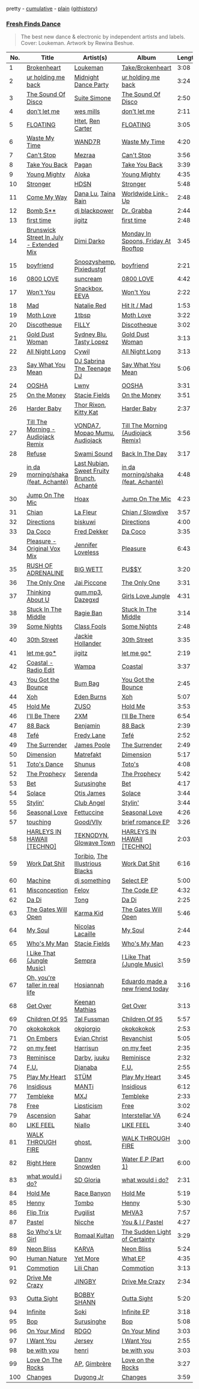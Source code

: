 pretty - [cumulative](/playlists/cumulative/Fresh%20Finds%20Dance.md) - [plain](/playlists/plain/37i9dQZF1DX6bBjHfdRnza) ([githistory](https://github.githistory.xyz/vitokorn/spotify-playlist-archive/blob/master/playlists/plain/37i9dQZF1DX6bBjHfdRnza))

### [Fresh Finds Dance](https://open.spotify.com/playlist/37i9dQZF1DX6bBjHfdRnza)

> The best new dance & electronic by independent artists and labels. Cover: Loukeman. Artwork by Rewina Beshue. 

| No. | Title | Artist(s) | Album | Length |
|---|---|---|---|---|
| 1 | [Brokenheart](https://open.spotify.com/track/5EhOAHzEgh3ZdeZXk0MDAf) | [Loukeman](https://open.spotify.com/artist/10JL2s5aUztzFyURrFrxtL) | [Take/Brokenheart](https://open.spotify.com/album/4DKmiBFFd2JL4msQqcgXlL) | 3:08 |
| 2 | [ur holding me back](https://open.spotify.com/track/6lLqigWFdVRAtPSp9CkTHe) | [Midnight Dance Party](https://open.spotify.com/artist/27CcPFsy79qUbXjqWSDkjj) | [ur holding me back](https://open.spotify.com/album/3HJK8Y3GSquuTgytqDhyQV) | 3:24 |
| 3 | [The Sound Of Disco](https://open.spotify.com/track/5jkFYp3r8ACh3aNDki2oCz) | [Suite Simone](https://open.spotify.com/artist/5ohS7JrlDJKvWFDG9diyip) | [The Sound Of Disco](https://open.spotify.com/album/0xEJNVEI8n8Mo1V4OZ8v9D) | 2:50 |
| 4 | [don't let me](https://open.spotify.com/track/6Sd866rY8gfbzp5ejCMZl6) | [wes mills](https://open.spotify.com/artist/0EuHfcxMPDNkOjGVF4e1KT) | [don't let me](https://open.spotify.com/album/40zVVWp3eSWAwB3YwgUf2E) | 2:11 |
| 5 | [FLOATING](https://open.spotify.com/track/71XL1ZEVyW1rRTbGUS1VZI) | [Htet](https://open.spotify.com/artist/3LQ5d2MM3bji1JwvalqjDD), [Ren Carter](https://open.spotify.com/artist/5SUcV9zgkgubuNxk4MIppv) | [FLOATING](https://open.spotify.com/album/4wFUSdJtWsiX8gZ1lvve9T) | 3:05 |
| 6 | [Waste My Time](https://open.spotify.com/track/2Lmd5SrgiykXE6gNmgCEAC) | [WAND7R](https://open.spotify.com/artist/1BKO4iwE3sTwsf6geetMQw) | [Waste My Time](https://open.spotify.com/album/6OPla9MeGlAJA4mBBONlLS) | 4:20 |
| 7 | [Can't Stop](https://open.spotify.com/track/5AzuYeylIVZ3B0V7eKXFqC) | [Mezraa](https://open.spotify.com/artist/6oT0L9KXaIDDW38IpYuvRs) | [Can't Stop](https://open.spotify.com/album/5ZiQILMXxesK53plE9ku4k) | 3:56 |
| 8 | [Take You Back](https://open.spotify.com/track/0BvGRysvBiEOq6tcamIHyO) | [Pagan](https://open.spotify.com/artist/64DMGOuRN75gf19FY7eVme) | [Take You Back](https://open.spotify.com/album/5QC8Vbr0mCpxqCA0fIFFB7) | 3:39 |
| 9 | [Young Mighty](https://open.spotify.com/track/7xJfzI2b3AVAjvfYOsxk6m) | [Aloka](https://open.spotify.com/artist/4UbgpaTDik0SDhBQq5Ucmt) | [Young Mighty](https://open.spotify.com/album/7yITcADVWMzZOWJsqBirqB) | 4:35 |
| 10 | [Stronger](https://open.spotify.com/track/2nanVECDjtNyi26mcmbFen) | [HDSN](https://open.spotify.com/artist/0Y3cLALqiPM33V0ObA5TUz) | [Stronger](https://open.spotify.com/album/6dZLGZa7Vhna0DZNM3Ysaf) | 5:48 |
| 11 | [Come My Way](https://open.spotify.com/track/7kKg9yiwhnzw2FgPIfRq4K) | [Dana Lu](https://open.spotify.com/artist/2yh299nlctFR4sx8krBlRj), [Taina Rain](https://open.spotify.com/artist/7B88AYHeAM3ZlX6lJTS4Oz) | [Worldwide Link-Up](https://open.spotify.com/album/1ognORvmZasab5RvjN4PcO) | 2:48 |
| 12 | [Bomb S**](https://open.spotify.com/track/6saDf1NH6bvWW2Be9cj754) | [dj blackpower](https://open.spotify.com/artist/4zn15dOZZY7N1rC1hCPlEH) | [Dr. Grabba](https://open.spotify.com/album/41PMpfh8rMpzOvaZrHhCtw) | 2:44 |
| 13 | [first time](https://open.spotify.com/track/7bbDRMb1AIjb8cWztwm8MS) | [jigitz](https://open.spotify.com/artist/7sfn5Z6ItzDkOF9cYzxWPZ) | [first time](https://open.spotify.com/album/5TSp9j0u2yoiX3vPQB0gIt) | 2:48 |
| 14 | [Brunswick Street In July - Extended Mix](https://open.spotify.com/track/29KusKfQVLvpC2xSAojLKq) | [Dimi Darko](https://open.spotify.com/artist/73y3LenX8VOJvPkIPUscJ9) | [Monday In Spoons, Friday At Rooftop](https://open.spotify.com/album/7g1ls2qh4fXqNqzIqQTey1) | 3:45 |
| 15 | [boyfriend](https://open.spotify.com/track/3CzTB76dGueXubpR3SKqFg) | [Snoozyshemp](https://open.spotify.com/artist/0ab0EK87uk5lVcY2HvTfNo), [Pixiedustgf](https://open.spotify.com/artist/0ug1VfREt12POo5WcOfPar) | [boyfriend](https://open.spotify.com/album/1wl4Y5IoChQlo4qjdjZjpj) | 2:21 |
| 16 | [0800 LOVE](https://open.spotify.com/track/1EriyC6kyHFtp43CALI8wO) | [suncream](https://open.spotify.com/artist/6xr2oZh55DpYQ2YJsvuatx) | [0800 LOVE](https://open.spotify.com/album/373hFZOZ5coIg1LNhg7YUi) | 4:42 |
| 17 | [Won't You](https://open.spotify.com/track/3eIEpxTqJAbLyqGDnnUpHH) | [Snackbox](https://open.spotify.com/artist/03NvCV8Gy0VLvUcIA8T0cJ), [EEVA](https://open.spotify.com/artist/1pJgpp0DoZYerUf0SkeZuG) | [Won't You](https://open.spotify.com/album/6hbW07Il05UwLsOU6uk3zv) | 2:22 |
| 18 | [Mad](https://open.spotify.com/track/0Yi4MhBiS0VN5lSmoZOq8N) | [Natalie Red](https://open.spotify.com/artist/38EW5PoQXJSd0tRuhmMbFL) | [Hit It / Mad](https://open.spotify.com/album/5TEkVbo3Bmb6G5TLWu79Ng) | 1:53 |
| 19 | [Moth Love](https://open.spotify.com/track/0lP6dtgyfTtVcxJ1GVmIyA) | [1tbsp](https://open.spotify.com/artist/6G01WYFYF91rjG5LtwMhY4) | [Moth Love](https://open.spotify.com/album/3TmRBALTpwplqDDM4ZRPMr) | 3:22 |
| 20 | [Discotheque](https://open.spotify.com/track/1ihvzrR9IdapgBsabTbUdE) | [FILLY](https://open.spotify.com/artist/78lCJYozxlzWtocLnPKZ0f) | [Discotheque](https://open.spotify.com/album/3lnb8ijMj7IaGHsLXVwQ6I) | 3:02 |
| 21 | [Gold Dust Woman](https://open.spotify.com/track/0zMcQoYyp6YImwAJupaDzk) | [Sydney Blu](https://open.spotify.com/artist/2Js5903erwUWbAijR6A8rb), [Tasty Lopez](https://open.spotify.com/artist/6bGjAU1yRMvrVDQsN9Awc0) | [Gold Dust Woman](https://open.spotify.com/album/0ugOKdnTctgpsRlArJ2mLR) | 3:13 |
| 22 | [All Night Long](https://open.spotify.com/track/0WIEwqO1b5znwR4QwznWEY) | [Cywil](https://open.spotify.com/artist/4UTCPF9RGPDlFbqEbvGIWx) | [All Night Long](https://open.spotify.com/album/6aVxxFKXlm6b3lZ8h66Uoc) | 3:13 |
| 23 | [Say What You Mean](https://open.spotify.com/track/5QxF0MvouQrAzn76VLnF2O) | [DJ Sabrina The Teenage DJ](https://open.spotify.com/artist/7mhv3pjuY4JRkMKuUK9mPh) | [Say What You Mean](https://open.spotify.com/album/2d5iXBbXiKVqyz3agZdGDQ) | 5:06 |
| 24 | [OOSHA](https://open.spotify.com/track/4SPPHRyqnhbzLK0rGkz9uU) | [Lwny](https://open.spotify.com/artist/0nwK1tWueQUPpKudMyAArz) | [OOSHA](https://open.spotify.com/album/2r9Hi6ivlWhQY1Wrxun4Xp) | 3:31 |
| 25 | [On the Money](https://open.spotify.com/track/1Yd1g6oX08IorD0qUNA0LV) | [Stacie Fields](https://open.spotify.com/artist/2wZzhY59MJ0BDLnLko14gW) | [On the Money](https://open.spotify.com/album/7KGOaFC7dJa2hNxJgTB0HE) | 3:51 |
| 26 | [Harder Baby](https://open.spotify.com/track/40v4TMTzptBpUmDKG4Diro) | [Thor Rixon](https://open.spotify.com/artist/53Gm4E92lh1hMANUw9r2pX), [Kitty Kat](https://open.spotify.com/artist/7s9xxpAKiEWGPK2KmT7gNG) | [Harder Baby](https://open.spotify.com/album/6sVVksRJIS6l8Ob7AOZYbX) | 2:37 |
| 27 | [Till The Morning - Audiojack Remix](https://open.spotify.com/track/5AD4NSvfu3k2mO0T3eeKPI) | [VONDA7](https://open.spotify.com/artist/0Glk45UpQ9Tz1yp6GvhUBM), [Mopao Mumu](https://open.spotify.com/artist/2FGcCdhsLNAlPS1pCpBFf3), [Audiojack](https://open.spotify.com/artist/3Uvzk4iffO4mvchgRNJjbs) | [Till The Morning (Audiojack Remix)](https://open.spotify.com/album/58SjpmwC6zdanlpgXulnd7) | 3:56 |
| 28 | [Refuse](https://open.spotify.com/track/0Nwn2zN3WEONbz3q2q26MY) | [Swami Sound](https://open.spotify.com/artist/67lCxLQeby3EZcCpig3rII) | [Back In The Day](https://open.spotify.com/album/7GO2u0PbT72fx53lxOotWz) | 3:17 |
| 29 | [in da morning/shaka (feat. Achanté)](https://open.spotify.com/track/4PcNDE5if6zKBpto4k5svy) | [Last Nubian](https://open.spotify.com/artist/2mifecCS5NuW0tjvtVA7dv), [Sweet Fruity Brunch](https://open.spotify.com/artist/6gakNsVLDhvTbo7JsUUFSU), [Achanté](https://open.spotify.com/artist/2xnV0aaFVxVpd3rt6d6G4W) | [in da morning/shaka (feat. Achanté)](https://open.spotify.com/album/51bRfUVcViYosyGTWgFo2m) | 4:48 |
| 30 | [Jump On The Mic](https://open.spotify.com/track/2z0br2rnvKRsA94gVZwGdg) | [Hoax](https://open.spotify.com/artist/3W1enT2cxmP2PjLG5zwmby) | [Jump On The Mic](https://open.spotify.com/album/6TQ1WTzV7g0KaYPNwkGhEt) | 4:23 |
| 31 | [Chian](https://open.spotify.com/track/48F8Cj8p6oltTcZ3edzAcE) | [La Fleur](https://open.spotify.com/artist/5bt7DkWw4iHzjzRF2d9scU) | [Chian / Slowdive](https://open.spotify.com/album/5a7QeE85zfHtOLM5YiXPbA) | 3:57 |
| 32 | [Directions](https://open.spotify.com/track/5ESReoaE5cgjl7fW8CpZTx) | [biskuwi](https://open.spotify.com/artist/2wdY7YDYVddKtVbbgh1fCT) | [Directions](https://open.spotify.com/album/0dqVbhb6olCfVwF2TC5iAn) | 4:00 |
| 33 | [Da Coco](https://open.spotify.com/track/5xIz4yP2bqGvdLNzGMpDT3) | [Fred Dekker](https://open.spotify.com/artist/07ZpT2WakIEZIpJ256QrbW) | [Da Coco](https://open.spotify.com/album/6YbrJJFAR8OvXaGGBByNY5) | 3:35 |
| 34 | [Pleasure - Original Vox Mix](https://open.spotify.com/track/0wGZ0gl1g04dAYFB0IeTji) | [Jennifer Loveless](https://open.spotify.com/artist/2Vsiki0qM11ADccRwwvS1c) | [Pleasure](https://open.spotify.com/album/1nUIIkaakagx1UUd4R1yKd) | 6:43 |
| 35 | [RUSH OF ADRENALINE](https://open.spotify.com/track/5rEoBScdfgC3uARpgA6Ppp) | [BIG WETT](https://open.spotify.com/artist/5EbB3qseTBegpJEACqHfHB) | [PU$$Y](https://open.spotify.com/album/3fdjotd2Jlz5UI3H5nQb2o) | 3:20 |
| 36 | [The Only One](https://open.spotify.com/track/46TMFTXUkbZEZmfxjsH5a1) | [Jai Piccone](https://open.spotify.com/artist/3sy4sx9aebyM2AUIJxJICC) | [The Only One](https://open.spotify.com/album/0Y6zjrRGbHph1lwFeaXKhd) | 3:31 |
| 37 | [Thinking About U](https://open.spotify.com/track/7gGqYlExijfMvbcQ77QTgv) | [gum.mp3](https://open.spotify.com/artist/3ENnUCpAIcPmffEj736hNa), [Dazegxd](https://open.spotify.com/artist/59e7YxjDTqYuyxi0kTt4fL) | [Girls Love Jungle](https://open.spotify.com/album/6e3NzqafA8kSwcAoG52qAq) | 4:31 |
| 38 | [Stuck In The Middle](https://open.spotify.com/track/3kteShbU8wjERAabiGcEUc) | [Ragie Ban](https://open.spotify.com/artist/7lz52Oe1rAo5DwfSRwFsQL) | [Stuck In The Middle](https://open.spotify.com/album/6jJY5ijLn7EE6TQE2UxNk2) | 3:14 |
| 39 | [Some Nights](https://open.spotify.com/track/6CNBjy0QKglD4PQZ9Apfgv) | [Class Fools](https://open.spotify.com/artist/6SNEXjd9Jo5XonaIfYoZrt) | [Some Nights](https://open.spotify.com/album/6M8f9J7mDJnuWKDN4rD01r) | 2:48 |
| 40 | [30th Street](https://open.spotify.com/track/3dhr44L6QDTLt021EMtp62) | [Jackie Hollander](https://open.spotify.com/artist/5ykY9Uweo3gl5VFpb6z6pQ) | [30th Street](https://open.spotify.com/album/78aLK8BkDtY4ko5QtSTfiY) | 3:35 |
| 41 | [let me go*](https://open.spotify.com/track/6YuYrLiDFsUxyxZONZMVn0) | [jigitz](https://open.spotify.com/artist/7sfn5Z6ItzDkOF9cYzxWPZ) | [let me go*](https://open.spotify.com/album/1G2wWDw7j1NQHDScKlvkAK) | 2:19 |
| 42 | [Coastal - Radio Edit](https://open.spotify.com/track/5xg0YoisrZTWeUZK4eQDgP) | [Wampa](https://open.spotify.com/artist/67sK9bHzlRspkGHqXjR04R) | [Coastal](https://open.spotify.com/album/3ScoF4FqzoS7TspUG9auY1) | 3:37 |
| 43 | [You Got the Bounce](https://open.spotify.com/track/5wprrXE5iOtmBWcT05ayyP) | [Bum Bag](https://open.spotify.com/artist/2WS2Qwnxq1hrwwgfMLFTDW) | [You Got the Bounce](https://open.spotify.com/album/0HOmbmsZW4a92wLJzWSWFd) | 2:45 |
| 44 | [Xoh](https://open.spotify.com/track/3M1jp0fMslDypTe1mphBeI) | [Eden Burns](https://open.spotify.com/artist/6lItMkb0pYOU1DvFUWgYo2) | [Xoh](https://open.spotify.com/album/0jkMzDX119ZIc4T77v8AU1) | 5:07 |
| 45 | [Hold Me](https://open.spotify.com/track/3y54PvUPngWdp0zuM7SpOj) | [ZUSO](https://open.spotify.com/artist/6ZsS4MH8OG5vLGrXAoC5Ee) | [Hold Me](https://open.spotify.com/album/1UEU3bVxrTMka0QEnSwoJd) | 3:53 |
| 46 | [I'll Be There](https://open.spotify.com/track/10Nme1J5ty4ITnNE2npvmy) | [2XM](https://open.spotify.com/artist/3mvWwdMf9ypJJKRXg6eL32) | [I'll Be There](https://open.spotify.com/album/6KXznfcaQfziAzJpsoiUZA) | 6:54 |
| 47 | [88 Back](https://open.spotify.com/track/6GPwTABXy8lA4ERqHy5cMx) | [Benjamin](https://open.spotify.com/artist/1gXHnuUhhoG0Oia1mJafPE) | [88 Back](https://open.spotify.com/album/5rPJ0VhqwPBzFtC0GOzVHS) | 2:39 |
| 48 | [Tefé](https://open.spotify.com/track/0GGFrmZVMTdti1BVtZpSH2) | [Fredy Lane](https://open.spotify.com/artist/4eqF8svFUIhgdkR7bSlQ6M) | [Tefé](https://open.spotify.com/album/6aqreTVS6wP0ALMBd2JRKL) | 2:52 |
| 49 | [The Surrender](https://open.spotify.com/track/5msokR3VR7grAzjcFdQ3YS) | [James Poole](https://open.spotify.com/artist/14jYWAqwskpQJI3Uzg8XdT) | [The Surrender](https://open.spotify.com/album/4OCJnxYuhXLq0RZUbzkwS6) | 2:49 |
| 50 | [Dimension](https://open.spotify.com/track/01s6BIvYPGZ7wHP2EvI2xA) | [Matrefakt](https://open.spotify.com/artist/6RkLsuBe0imAJH9uZrWgNI) | [Dimension](https://open.spotify.com/album/2T8MR3ZHFuvV6OTxiM6Mjq) | 5:17 |
| 51 | [Toto's Dance](https://open.spotify.com/track/4hNDSdXv4fZ7bvq1fGc5gC) | [Shunus](https://open.spotify.com/artist/4P7o3DFLqWFMDppk0q9NvE) | [Toto's](https://open.spotify.com/album/5EzpNcoPC2jkdNCKrdZ355) | 4:08 |
| 52 | [The Prophecy](https://open.spotify.com/track/1bKllPqJzM9Mb33KG76lz9) | [Serenda](https://open.spotify.com/artist/7tStdR31umQBfAHaXhl3oh) | [The Prophecy](https://open.spotify.com/album/5EPnhkNJ74HhTUntMu5L2B) | 5:42 |
| 53 | [Bet](https://open.spotify.com/track/59qDJj2HVo4XM7uQB6iaDM) | [Surusinghe](https://open.spotify.com/artist/7m5jnraNhVbxMZ7B8FvCSe) | [Bet](https://open.spotify.com/album/6jK3xauGcNKdufcJpWOfuG) | 4:17 |
| 54 | [Solace](https://open.spotify.com/track/4JEAMMJYkYk6LwL2Pnamx7) | [Otis James](https://open.spotify.com/artist/07ru6TDkYee1aeKnspwm69) | [Solace](https://open.spotify.com/album/2hmM2heZVqOp73bEexfPFk) | 3:44 |
| 55 | [Stylin'](https://open.spotify.com/track/2o04z6k2tjf2eaFVNQ44dj) | [Club Angel](https://open.spotify.com/artist/1reJK6xw6Lu0r1PMoTUTDj) | [Stylin'](https://open.spotify.com/album/6bR92xsO1lHNfywSLS50ol) | 3:44 |
| 56 | [Seasonal Love](https://open.spotify.com/track/1pViaTGFcr679zF8dgARKO) | [Fettuccine](https://open.spotify.com/artist/0zFE3Ckfp0Buc0LTGv1r7H) | [Seasonal Love](https://open.spotify.com/album/5mwGjLKv9cloJ0CGqYZ0fs) | 4:26 |
| 57 | [touching](https://open.spotify.com/track/7dfQ7YoyqoXuGbojDbWIKG) | [Good/Vlly](https://open.spotify.com/artist/69v7yR9Qx34Jrea5OYwq9E) | [brief romance EP](https://open.spotify.com/album/4ZvKMykwrbcrlnQmJCOMDw) | 3:26 |
| 58 | [HARLEYS IN HAWAII [TECHNO]](https://open.spotify.com/track/3HEvTFqQvoJ5JK5t54KXUm) | [TEKNODYN](https://open.spotify.com/artist/5dZnMjjbgVg2xTeP3AEJYJ), [Glowave Town](https://open.spotify.com/artist/2TAqjOljK0hSinsDjbuICP) | [HARLEYS IN HAWAII [TECHNO]](https://open.spotify.com/album/3WVdxEmbOxq5im8Fsy3Yny) | 2:03 |
| 59 | [Work Dat Shit](https://open.spotify.com/track/2vdOZWlyrmXaYtwO0TkguI) | [Toribio](https://open.spotify.com/artist/1pvkxX6Q1JG8rnyBZ3t2MQ), [The Illustrious Blacks](https://open.spotify.com/artist/1ZZthpcsHPWbkTUw7HNTu1) | [Work Dat Shit](https://open.spotify.com/album/5Q0gnRR9IixlGSR6K58MZB) | 6:16 |
| 60 | [Machine](https://open.spotify.com/track/18yNea4DkxJzfpfKVGYZix) | [dj something](https://open.spotify.com/artist/0ihar3B8MEtG2DrMTJKuph) | [Select EP](https://open.spotify.com/album/5z0YaHHQk21CQIDCymFqfu) | 5:00 |
| 61 | [Misconception](https://open.spotify.com/track/5JWZBU7IZzJnS21eXnsoc8) | [Felov](https://open.spotify.com/artist/318hJVhtqvvKhVXNdlprfP) | [The Code EP](https://open.spotify.com/album/66hDwBOjibBrwBvnPpNf16) | 4:32 |
| 62 | [Da Di](https://open.spotify.com/track/0OfJPtGkNvGatE17oza3fZ) | [Tong](https://open.spotify.com/artist/3Ialjn5PLJvni8plKqxxVV) | [Da Di](https://open.spotify.com/album/6XjfLVmjDyLAG1l03C0U5C) | 2:25 |
| 63 | [The Gates Will Open](https://open.spotify.com/track/3mYH1lXw1QUPllZantOaw4) | [Karma Kid](https://open.spotify.com/artist/2X2cDFal9ci8yS5FDHYZv2) | [The Gates Will Open](https://open.spotify.com/album/1B8aBnkCqVbDcpk8kIfqzv) | 5:46 |
| 64 | [My Soul](https://open.spotify.com/track/7vFugiZHGoEyx8J9PH1dNT) | [Nicolas Lacaille](https://open.spotify.com/artist/6NkOSPVA2uRT8CjOADs1Us) | [My Soul](https://open.spotify.com/album/1rixIKWaHwIKp4NP5LR7CY) | 2:44 |
| 65 | [Who's My Man](https://open.spotify.com/track/5wwRJvH0Ek9MffwyThrTFY) | [Stacie Fields](https://open.spotify.com/artist/2wZzhY59MJ0BDLnLko14gW) | [Who's My Man](https://open.spotify.com/album/3TLLxwHTPWZHEy9eDAscGc) | 4:23 |
| 66 | [I Like That (Jungle Music)](https://open.spotify.com/track/7xNuZqcNRFoGAMafD20EbH) | [Sempra](https://open.spotify.com/artist/76YrQ1DtiiJ5MFbIIWLOSq) | [I Like That (Jungle Music)](https://open.spotify.com/album/3W1Cqs1zmAbkFKGH39IEx4) | 3:59 |
| 67 | [Oh, you're taller in real life](https://open.spotify.com/track/6Lhc5W4aQKpk9hElFh26D0) | [Hosiannah](https://open.spotify.com/artist/0NJjvhC9pJiUNTK8OUkVIq) | [Eduardo made a new friend today](https://open.spotify.com/album/0qL0cfgq3HE7y7HLj4lKNN) | 3:16 |
| 68 | [Get Over](https://open.spotify.com/track/2mth0uPPLKp3T1SLJ0UmLS) | [Keenan Mathias](https://open.spotify.com/artist/7qUIXnd1g5z5OXwL2n1tFL) | [Get Over](https://open.spotify.com/album/3cmLY0seSTCC7esxIiMDRF) | 3:13 |
| 69 | [Children Of 95](https://open.spotify.com/track/0W3fiSN6ebq9V3kFb0KGPn) | [Tal Fussman](https://open.spotify.com/artist/6kZ2X9nu0o6eFilCWtufPb) | [Children Of 95](https://open.spotify.com/album/0lPtLvaconuzEsRPFEnRKv) | 5:57 |
| 70 | [okokokokok](https://open.spotify.com/track/37YI4M2Js09a5XwI2KsMh9) | [okgiorgio](https://open.spotify.com/artist/3SAZh4k4iDPFngB60QKpxg) | [okokokokok](https://open.spotify.com/album/225bRLDL6ZSHL8O5x2wp3k) | 2:53 |
| 71 | [On Embers](https://open.spotify.com/track/6NGuBUDtlmPak65c4V2uyC) | [Evian Christ](https://open.spotify.com/artist/75BN2bMrpeLl89blBiaFuv) | [Revanchist](https://open.spotify.com/album/2e5dgajfEhTCWniWQ8ZNHH) | 5:05 |
| 72 | [on my feet](https://open.spotify.com/track/29S3SNhCCRZSVm0VUQYet6) | [Harrisun](https://open.spotify.com/artist/7Fs3Yj5hp3rvtj9JSXYiSa) | [on my feet](https://open.spotify.com/album/1X11bMhud9yiSKHT2OCCl4) | 2:35 |
| 73 | [Reminisce](https://open.spotify.com/track/2CjRcJNaSRM4bJAs0RvzL6) | [Darby](https://open.spotify.com/artist/6rErJmMCoNHUX0Z99uBB8m), [juuku](https://open.spotify.com/artist/2ixBQngmF4ZFXYHi8sJTfl) | [Reminisce](https://open.spotify.com/album/6L2XJSKEAb9ViAWIRXNX7p) | 2:32 |
| 74 | [F.U.](https://open.spotify.com/track/7LSMkz6hAlMqt1qNqlA5V6) | [Djanaba](https://open.spotify.com/artist/4bxUDYFtReRPY0uBnNyqFr) | [F.U.](https://open.spotify.com/album/59Vusax4IuNkWBWkNfLx8d) | 2:55 |
| 75 | [Play My Heart](https://open.spotify.com/track/1j5FYHpCX7btJB3bNUIaRa) | [STÜM](https://open.spotify.com/artist/2voP6uZbMR9fJ49e8HE9Fd) | [Play My Heart](https://open.spotify.com/album/2i4DLnJcntISBRrlFnOB0Z) | 3:45 |
| 76 | [Insidious](https://open.spotify.com/track/20EVJ4BgjgUfvI9qbZstQd) | [MANTi](https://open.spotify.com/artist/2o8lhgWt1O53AhZxjnGBei) | [Insidious](https://open.spotify.com/album/5llXmvKL6w9UMAtCSAB8it) | 6:12 |
| 77 | [Tembleke](https://open.spotify.com/track/7Lndl6odK39VWQzy8q2YSe) | [MXJ](https://open.spotify.com/artist/5d9fPP33DDA89EMJ8iUSsC) | [Tembleke](https://open.spotify.com/album/25VYpq8HlHUf38ZmfncqcS) | 2:33 |
| 78 | [Free](https://open.spotify.com/track/4y1FCH2IFEPjhCiTsR2wMm) | [Lipsticism](https://open.spotify.com/artist/3yZVhblOfQUomJFGUKdOf2) | [Free](https://open.spotify.com/album/4gpgXABj1nGHl75guLoq84) | 3:02 |
| 79 | [Ascension](https://open.spotify.com/track/3cGnhK2NTZeyzwEFEwWx83) | [Sahar](https://open.spotify.com/artist/3b7TXhgeS7YpSumMEwbFJO) | [Interstellar VA](https://open.spotify.com/album/6zWWkAbsn4wTMoEoC062lD) | 6:24 |
| 80 | [LIKE FEEL](https://open.spotify.com/track/7cAIgWFPBbn2lPLO6SWToX) | [Niallo](https://open.spotify.com/artist/0Mh4t0lxisixKWcs7btJdO) | [LIKE FEEL](https://open.spotify.com/album/6ii9B4Ni4OFLF7vMuxOZ0e) | 3:40 |
| 81 | [WALK THROUGH FIRE](https://open.spotify.com/track/16EoN0KoaXcAu2wgKhOWR4) | [ghost.](https://open.spotify.com/artist/4Ctl4vMI3xOgy3rNrEWZjJ) | [WALK THROUGH FIRE](https://open.spotify.com/album/0e4IzAhcwQ7dt2OhbwWfhW) | 3:00 |
| 82 | [Right Here](https://open.spotify.com/track/5qeBiqRTNs8SjdZWh3zW7y) | [Danny Snowden](https://open.spotify.com/artist/4x8tHM8IhkjWRTUD4k8cGB) | [Water E.P (Part 1)](https://open.spotify.com/album/6CfIUQum46TpMR0uoMiQXJ) | 6:00 |
| 83 | [what would i do?](https://open.spotify.com/track/2h18ysGvFARxAevVvEi1Db) | [SD Gloria](https://open.spotify.com/artist/7ClPlZhvkoOQWUY0ADmvAI) | [what would i do?](https://open.spotify.com/album/0B0c2DWwqUwm1VQ9sfCBsK) | 2:31 |
| 84 | [Hold Me](https://open.spotify.com/track/6iEe1C3rLAB8CXfBH4rrlU) | [Race Banyon](https://open.spotify.com/artist/5btOKBbjh04dkX7iqFERLL) | [Hold Me](https://open.spotify.com/album/0u8UYcvGL3pKeT1FQw9SuA) | 5:19 |
| 85 | [Henny](https://open.spotify.com/track/5WBk6HA70IARrqX4PCd2bU) | [Tombo](https://open.spotify.com/artist/0SsH1YtxJq7HTAsI7DIoqE) | [Henny](https://open.spotify.com/album/44Bj4MjYWRm33RGuz2YbRi) | 5:30 |
| 86 | [Flip Trix](https://open.spotify.com/track/2IMTDM2V4PIIXsNBnxjNdG) | [Pugilist](https://open.spotify.com/artist/5PXa57bB4y0vrQqeZX7A2S) | [MHVA3](https://open.spotify.com/album/2Qs6lsFqH2J7LeQOxbXUie) | 7:57 |
| 87 | [Pastel](https://open.spotify.com/track/0wLUEbPvCOM9kPIjX63ED2) | [Nicche](https://open.spotify.com/artist/7FCu24EoM4fwOTxQ2I13h8) | [You & I / Pastel](https://open.spotify.com/album/71HF3vbynIIiWMlGMbzEhq) | 4:27 |
| 88 | [So Who's Ur Girl](https://open.spotify.com/track/08UX13UVEtT9JhYf668yTQ) | [Romaal Kultan](https://open.spotify.com/artist/69RFtguHVKEzArIfETmhBw) | [The Sudden Light of Certainty](https://open.spotify.com/album/7jPfVGQgLWS56BDzTtePvr) | 3:29 |
| 89 | [Neon Bliss](https://open.spotify.com/track/6p7Xa2jRoOgcV5g0ZVuR4g) | [KARVA](https://open.spotify.com/artist/01IuZ5qGBbM7vc6IglCSLM) | [Neon Bliss](https://open.spotify.com/album/6hKsXj3CZ8YuyJfGd3oNuh) | 5:24 |
| 90 | [Human Nature](https://open.spotify.com/track/5VYZmJjP3ihkgMJJVjAuAn) | [Yet More](https://open.spotify.com/artist/56brJyNkgCiv9ncSNkV99C) | [What EP](https://open.spotify.com/album/3MoBLdw08HUFji9FDx58l2) | 4:35 |
| 91 | [Commotion](https://open.spotify.com/track/0DWDsPnW61WWwP07NHv82m) | [Lili Chan](https://open.spotify.com/artist/71yMv4PuuiRAJWqQzb3w0U) | [Commotion](https://open.spotify.com/album/5jBmMFbOZTwyIROreeQTme) | 3:13 |
| 92 | [Drive Me Crazy](https://open.spotify.com/track/7cS6kurZ0LRJCOuDwRGjEx) | [JINGBY](https://open.spotify.com/artist/3TDfWLdQuUNkwquqtfZ3E5) | [Drive Me Crazy](https://open.spotify.com/album/04mcnBs6P6f4L6DiHdIi69) | 2:34 |
| 93 | [Outta Sight](https://open.spotify.com/track/12PaF0ud2kFZ5quPb2rEeG) | [BOBBY SHANN](https://open.spotify.com/artist/5QceuPXBLPt57tBlR8kHA9) | [Outta Sight](https://open.spotify.com/album/15oVxyQxqsLbfJ9jr2Rdg1) | 5:20 |
| 94 | [Infinite](https://open.spotify.com/track/52BRKkMjJrQD8V8IHFnecr) | [Soki](https://open.spotify.com/artist/3VpJFT2qTuLFZ6PEviUlhr) | [Infinite EP](https://open.spotify.com/album/4vxrGSlSHy34jBCAzlW1jj) | 3:18 |
| 95 | [Bop](https://open.spotify.com/track/3YHweGUJ3Qds95EScnZewK) | [Surusinghe](https://open.spotify.com/artist/7m5jnraNhVbxMZ7B8FvCSe) | [Bop](https://open.spotify.com/album/4rJKZBpvy22QPs3S5h7cUj) | 5:08 |
| 96 | [On Your Mind](https://open.spotify.com/track/5lipO9xkC68LREHy8kBPJH) | [RDGO](https://open.spotify.com/artist/6UZEErPAl6SmBfodfX4U8c) | [On Your Mind](https://open.spotify.com/album/14tIN4y03x4Zjv4XmY5teq) | 3:03 |
| 97 | [I Want You](https://open.spotify.com/track/4EJsOlrrfO2dA9Hy3rwNvn) | [Jersey](https://open.spotify.com/artist/7C4JBZtbD3cLEOufhgSHzQ) | [I Want You](https://open.spotify.com/album/7sOHb747Acn8nM3P56vdOn) | 2:55 |
| 98 | [be with you](https://open.spotify.com/track/4GBZ0ZOU9D0pefvZ2V8WCP) | [henri](https://open.spotify.com/artist/7nJ5r6Up446alyOTy7Umsf) | [be with you](https://open.spotify.com/album/0aPSe9U1cK6Q0oFJpvlMcR) | 3:03 |
| 99 | [Love On The Rocks](https://open.spotify.com/track/3T3PEkQXBMCOLOQ9A9ntJi) | [AP](https://open.spotify.com/artist/71zi5yfTB8iaatcC2C02N9), [Gimbrère](https://open.spotify.com/artist/4HqkjcEv5aTHSFZRlHSEHs) | [Love on the Rocks](https://open.spotify.com/album/6QNM8RbgKE24NoQgzxDZcr) | 3:27 |
| 100 | [Changes](https://open.spotify.com/track/3jhHrxY2eyV4zciR8WfzIc) | [Dugong Jr](https://open.spotify.com/artist/5CJyoIE9kMfWbFbdVk721i) | [Changes](https://open.spotify.com/album/0RS8mVII3i0aAhTWcsMpG2) | 3:59 |